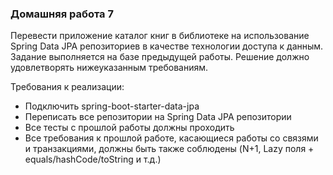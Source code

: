 ### Домашняя работа 7
Перевести приложение каталог книг в библиотеке на использование Spring Data JPA репозиториев в качестве технологии доступа к данным. Задание выполняется на базе предыдущей работы. Решение должно удовлетворять нижеуказанным требованиям.

Требования к реализации:
- Подключить spring-boot-starter-data-jpa
- Переписать все репозитории на Spring Data JPA репозитории
- Все тесты с прошлой работы должны проходить
- Все требования к прошлой работе, касающиеся работы со связями и транзакциями, должны быть также соблюдены (N+1, Lazy поля + equals/hashCode/toString и т.д.)